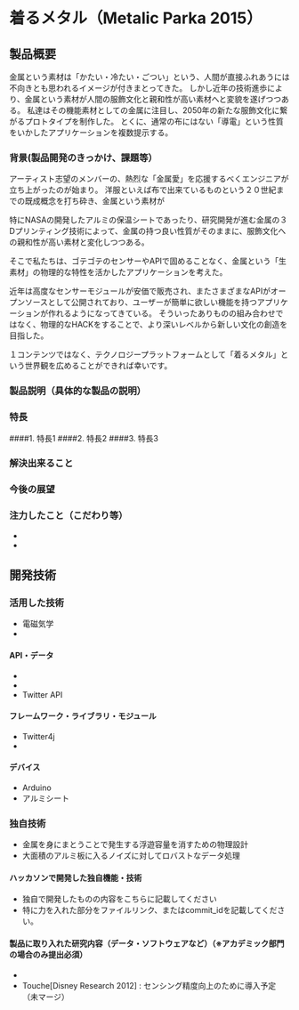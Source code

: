 # 着るメタル（Metalic Parka 2015）
## 製品概要
金属という素材は「かたい・冷たい・ごつい」という、人間が直接ふれあうには不向きとも思われるイメージが付きまとってきた。
しかし近年の技術進歩により、金属という素材が人間の服飾文化と親和性が高い素材へと変貌を遂げつつある。
私達はその機能素材としての金属に注目し、2050年の新たな服飾文化に繋がるプロトタイプを制作した。
とくに、通常の布にはない「導電」という性質をいかしたアプリケーションを複数提示する。

### 背景(製品開発のきっかけ、課題等）
アーティスト志望のメンバーの、熱烈な「金属愛」を応援するべくエンジニアが立ち上がったのが始まり。
洋服といえば布で出来ているものという２０世紀までの既成概念を打ち砕き、金属という素材が

特にNASAの開発したアルミの保温シートであったり、研究開発が進む金属の３Dプリンティング技術によって、金属の持つ良い性質がそのままに、服飾文化への親和性が高い素材と変化しつつある。

そこで私たちは、ゴテゴテのセンサーやAPIで固めることなく、金属という「生素材」の物理的な特性を活かしたアプリケーションを考えた。

近年は高度なセンサーモジュールが安価で販売され、またさまざまなAPIがオープンソースとして公開されており、ユーザーが簡単に欲しい機能を持つアプリケーションが作れるようになってきている。
そういったありものの組み合わせではなく、物理的なHACKをすることで、より深いレベルから新しい文化の創造を目指した。

１コンテンツではなく、テクノロジープラットフォームとして「着るメタル」という世界観を広めることができれば幸いです。

### 製品説明（具体的な製品の説明）
### 特長
####1. 特長1
####2. 特長2
####3. 特長3

### 解決出来ること
### 今後の展望
### 注力したこと（こだわり等）
* 
* 

## 開発技術
### 活用した技術
* 電磁気学
* 
#### API・データ
* 
*
* Twitter API

#### フレームワーク・ライブラリ・モジュール
* Twitter4j 
* 

#### デバイス
* Arduino
* アルミシート

### 独自技術
* 金属を身にまとうことで発生する浮遊容量を消すための物理設計
* 大面積のアルミ板に入るノイズに対してロバストなデータ処理

#### ハッカソンで開発した独自機能・技術
* 独自で開発したものの内容をこちらに記載してください
* 特に力を入れた部分をファイルリンク、またはcommit_idを記載してください。

#### 製品に取り入れた研究内容（データ・ソフトウェアなど）（※アカデミック部門の場合のみ提出必須）
* 
* Touche[Disney Research 2012] : センシング精度向上のために導入予定（未マージ）
